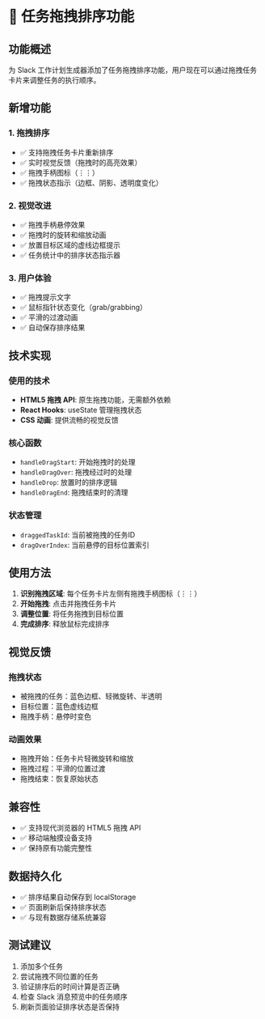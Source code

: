 # 🔄 任务拖拽排序功能

## 功能概述

为 Slack 工作计划生成器添加了任务拖拽排序功能，用户现在可以通过拖拽任务卡片来调整任务的执行顺序。

## 新增功能

### 1. 拖拽排序
- ✅ 支持拖拽任务卡片重新排序
- ✅ 实时视觉反馈（拖拽时的高亮效果）
- ✅ 拖拽手柄图标（⋮⋮）
- ✅ 拖拽状态指示（边框、阴影、透明度变化）

### 2. 视觉改进
- ✅ 拖拽手柄悬停效果
- ✅ 拖拽时的旋转和缩放动画
- ✅ 放置目标区域的虚线边框提示
- ✅ 任务统计中的排序状态指示器

### 3. 用户体验
- ✅ 拖拽提示文字
- ✅ 鼠标指针状态变化（grab/grabbing）
- ✅ 平滑的过渡动画
- ✅ 自动保存排序结果

## 技术实现

### 使用的技术
- **HTML5 拖拽 API**: 原生拖拽功能，无需额外依赖
- **React Hooks**: useState 管理拖拽状态
- **CSS 动画**: 提供流畅的视觉反馈

### 核心函数
- `handleDragStart`: 开始拖拽时的处理
- `handleDragOver`: 拖拽经过时的处理
- `handleDrop`: 放置时的排序逻辑
- `handleDragEnd`: 拖拽结束时的清理

### 状态管理
- `draggedTaskId`: 当前被拖拽的任务ID
- `dragOverIndex`: 当前悬停的目标位置索引

## 使用方法

1. **识别拖拽区域**: 每个任务卡片左侧有拖拽手柄图标（⋮⋮）
2. **开始拖拽**: 点击并拖拽任务卡片
3. **调整位置**: 将任务拖拽到目标位置
4. **完成排序**: 释放鼠标完成排序

## 视觉反馈

### 拖拽状态
- 被拖拽的任务：蓝色边框、轻微旋转、半透明
- 目标位置：蓝色虚线边框
- 拖拽手柄：悬停时变色

### 动画效果
- 拖拽开始：任务卡片轻微旋转和缩放
- 拖拽过程：平滑的位置过渡
- 拖拽结束：恢复原始状态

## 兼容性

- ✅ 支持现代浏览器的 HTML5 拖拽 API
- ✅ 移动端触摸设备支持
- ✅ 保持原有功能完整性

## 数据持久化

- ✅ 排序结果自动保存到 localStorage
- ✅ 页面刷新后保持排序状态
- ✅ 与现有数据存储系统兼容

## 测试建议

1. 添加多个任务
2. 尝试拖拽不同位置的任务
3. 验证排序后的时间计算是否正确
4. 检查 Slack 消息预览中的任务顺序
5. 刷新页面验证排序状态是否保持 